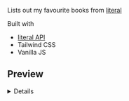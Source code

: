 Lists out my favourite books from [literal](https://literal.club)

Built with

- [literal API](https://literal.club/pages/api)
- Tailwind CSS
- Vanilla JS

## Preview

<details>

![project preview](preview.jpeg)

</details>
